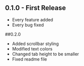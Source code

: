 ## 0.1.0 - First Release
* Every feature added
* Every bug fixed

##0.2.0
* Added scrollbar styling
* Modified text colors
* Changed tab height to be smaller
* Fixed readme file
